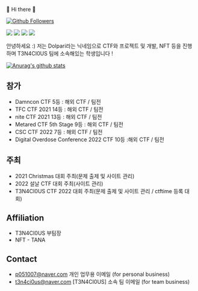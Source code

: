 :wave: Hi there :wave:

[![Github Followers](https://img.shields.io/github/followers/username?color=009300&label=Github%20Followers&style=for-the-badge)](https://github.com/username?tab=followers)

<p>
  <a href=https://dolpari-is-come.tistory.com target="_blank"><img src="https://img.shields.io/badge/dolpari -430098?style=for-the-tistory&logo=tistory&logoColor=white"/></a>    <a href=https://www.facebook.com/ppapesib target="_blank"><img src="https://img.shields.io/badge/dolpari -430098?style=for-the-badge&logo=facebook&logoColor=white"/></a> 
  <a href="https://www.instagram.com/dolpari_05" target="_blank"><img src="https://img.shields.io/badge/dolpari-E4405F?style=for-the-badge&logo=Instagram&logoColor=white"/></a>
  <a href=https://twitter.com/dodododolpari target="_blank"><img src="https://img.shields.io/badge/dolpari -430098?style=for-the-badge&logo=twitter&logoColor=white"/></a>
</p>
<p>
안녕하세요 :) 저는 Dolpari라는 닉네임으로 CTF와 프로젝트 및 개발, NFT 등을 진행하며 T3N4CI0US 팀에 소속해있는 학생입니다 !
</p>

[![Anurag's github stats](https://github-readme-stats.vercel.app/api?username=dolpari)](https://github.com/anuraghazra/github-readme-stats)

<!-- [![Top Langs](https://github-readme-stats.vercel.app/api/top-langs/?username=username&layout=compact&theme=react)](https://github.com/anuraghazra/github-readme-stats) -->
<!-- [![solved.ac tier](http://mazassumnida.wtf/api/v2/generate_badge?boj=username)](https://solved.ac/cyb3r_syno) -->

## 참가
* Damncon CTF 5등 : 해외 CTF / 팀전
* TFC CTF 2021 14등 : 해외 CTF / 팀전
* nite CTF 2021 13등 : 해외 CTF / 팀전
* Metared CTF 5th Stage 9등 : 해외 CTF / 팀전
* CSC CTF 2022 7등 : 해외 CTF / 팀전
* Digital Overdose Conference 2022 CTF 10등 :해외 CTF / 팀전

## 주최
* 2021 Christmas 대회 주최(문제 출제 및 사이트 관리)
* 2022 설날 CTF 대회 주최(사이트 관리)
* T3N4CI0US CTF 2022 대회 주최(문제 출제 및 사이트 관리 / ctftime 등록 대회)

## Affiliation  
* T3N4CI0US 부팀장
* NFT - TANA

## Contact  
* p051007@naver.com 개인 업무용 이메일 (for personal business)
* t3n4ci0us@naver.com [T3N4CI0US] 소속 팀 이메일 (for team business)

